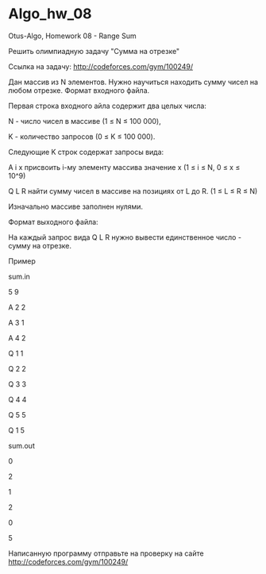 # Algo_hw_08

Otus-Algo, Homework 08 - Range Sum

Решить олимпиадную задачу "Сумма на отрезке"

Ссылка на задачу: http://codeforces.com/gym/100249/

Дан массив из N элементов. Нужно научиться находить сумму чисел на любом отрезке. Формат входного файла.

Первая строка входного айла содержит два целых числа:

N - число чисел в массиве (1 ≤ N ≤ 100 000),

K - количество запросов (0 ≤ K ≤ 100 000).

Следующие K строк содержат запросы вида:

A i x присвоить i-му элементу массива значение x (1 ≤ i ≤ N, 0 ≤ x ≤ 10^9)

Q L R найти сумму чисел в массиве на позициях от L до R. (1 ≤ L ≤ R ≤ N)

Изначально массиве заполнен нулями.

Формат выходного файла:

На каждый запрос вида Q L R нужно вывести единственное число - сумму на отрезке.

Пример

sum.in

5 9

A 2 2

A 3 1

A 4 2

Q 1 1

Q 2 2

Q 3 3

Q 4 4

Q 5 5

Q 1 5

sum.out

0

2

1

2

0

5

Написанную программу отправьте на проверку на сайте http://codeforces.com/gym/100249/
